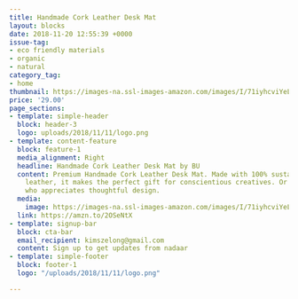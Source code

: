 ```yaml
---
title: Handmade Cork Leather Desk Mat
layout: blocks
date: 2018-11-20 12:55:39 +0000
issue-tag:
- eco friendly materials
- organic
- natural
category_tag:
- home
thumbnail: https://images-na.ssl-images-amazon.com/images/I/71iyhcviYeL._SL1500_.jpg
price: '29.00'
page_sections:
- template: simple-header
  block: header-3
  logo: uploads/2018/11/11/logo.png
- template: content-feature
  block: feature-1
  media_alignment: Right
  headline: Handmade Cork Leather Desk Mat by BU
  content: Premium Handmade Cork Leather Desk Mat. Made with 100% sustainable cork
    leather, it makes the perfect gift for conscientious creatives. Or simply anyone
    who appreciates thoughtful design.
  media:
    image: https://images-na.ssl-images-amazon.com/images/I/71iyhcviYeL._SL1500_.jpg
  link: https://amzn.to/2OSeNtX
- template: signup-bar
  block: cta-bar
  email_recipient: kimszelong@gmail.com
  content: Sign up to get updates from nadaar
- template: simple-footer
  block: footer-1
  logo: "/uploads/2018/11/11/logo.png"

---
```

